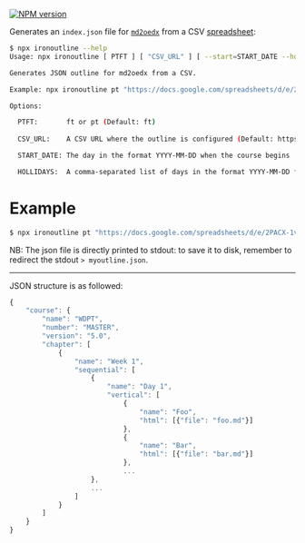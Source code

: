 [![NPM version](https://img.shields.io/npm/v/ironoutline.svg?style=flat)](https://www.npmjs.com/package/ironoutline)

Generates an `index.json` file for [`md2oedx`](https://github.com/ironhack/md2oedx) from a CSV [spreadsheet](https://docs.google.com/spreadsheets/d/1XGvru0SkMvTwI7Y76l3UanC0CNvV2CROtoFx2vFVI4g/edit):

```sh
$ npx ironoutline --help
Usage: npx ironoutline [ PTFT ] [ "CSV_URL" ] [ --start=START_DATE --hollidays=HOLLIDAYS ]

Generates JSON outline for md2oedx from a CSV.

Example: npx ironoutline pt "https://docs.google.com/spreadsheets/d/e/2PACX-1vR3uDAa59iofq3f6asa9YJoHxjzmuF0s6SoklVTeRkK7RhrZphPF9RhY1epZAgQNVPW7I8nKFjiH9e-/pub?gid=0&single=true&output=csv" --start=2020-06-02 --hollidays=2020-06-20,2020-07-04,2020-07-14,2020-08-11,2020-08-13,2020-08-15,2020-08-18,2020-08-20,2020-08-22,2020-09-19,2020-10-17,2020-11-10,2020-11-21

Options:

  PTFT:       ft or pt (Default: ft)
  
  CSV_URL:    A CSV URL where the outline is configured (Default: https://docs.google.com/spreadsheets/d/e/2PACX-1vR3uDAa59iofq3f6asa9YJoHxjzmuF0s6SoklVTeRkK7RhrZphPF9RhY1epZAgQNVPW7I8nKFjiH9e-/pub?gid=0&single=true&output=csv)

  START_DATE: The day in the format YYYY-MM-DD when the course begins

  HOLLIDAYS:  A comma-separated list of days in the format YYYY-MM-DD for days-off
```

# Example

```sh
$ npx ironoutline pt "https://docs.google.com/spreadsheets/d/e/2PACX-1vR3uDAa59iofq3f6asa9YJoHxjzmuF0s6SoklVTeRkK7RhrZphPF9RhY1epZAgQNVPW7I8nKFjiH9e-/pub?gid=0&single=true&output=csv"
```

NB: The json file is directly printed to stdout: to save it to disk, remember to redirect the stdout `> myoutline.json`.

---

JSON structure is as followed:
```js
{
    "course": {
        "name": "WDPT",
        "number": "MASTER",
        "version": "5.0",
        "chapter": [
            {
                "name": "Week 1",
                "sequential": [
                    {
                        "name": "Day 1",
                        "vertical": [
                            {
                                "name": "Foo",
                                "html": [{"file": "foo.md"}]
                            },
                            {
                                "name": "Bar",
                                "html": [{"file": "bar.md"}]
                            },
                            ...
                    },
                    ...
                ]
            }
        ]
    }
}
                            

